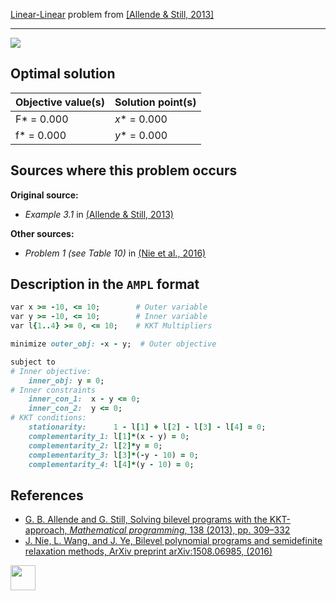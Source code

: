 [Linear-Linear](/BASBLib/LP-LP-problems) problem from [\[Allende & Still, 2013\]][Allende & Still, 2013]

---

![](/BASBLib/images/as_2013_01_eq.jpg)

## Optimal solution

Objective value(s) | Solution point(s) |
------------------ | ----------------- |
F* = 0.000         | _x_* = 0.000      |
f* = 0.000         | _y_* = 0.000      |

## Sources where this problem occurs

__Original source:__

 - _Example 3.1_ in [(Allende & Still, 2013)][Allende & Still, 2013]

__Other sources:__

 - _Problem 1 (see Table 10)_ in [(Nie et al., 2016)][Nie et al., 2016]

## Description in the `AMPL` format

```ruby
var x >= -10, <= 10;        # Outer variable
var y >= -10, <= 10;        # Inner variable
var l{1..4} >= 0, <= 10;    # KKT Multipliers

minimize outer_obj: -x - y;  # Outer objective

subject to
# Inner objective:
    inner_obj: y = 0;
# Inner constraints
    inner_con_1:  x - y <= 0;
    inner_con_2:  y <= 0;
# KKT conditions:
    stationarity:      1 - l[1] + l[2] - l[3] - l[4] = 0;
    complementarity_1: l[1]*(x - y) = 0;
    complementarity_2: l[2]*y = 0;
    complementarity_3: l[3]*(-y - 10) = 0;
    complementarity_4: l[4]*(y - 10) = 0;
```

##  References

 - [G. B. Allende and G. Still, Solving bilevel programs with the KKT-approach, *Mathematical programming*, 138 (2013), pp. 309–332](https://doi.org/10.1007/s10107-012-0535-x)
 - [J. Nie, L. Wang, and J. Ye, Bilevel polynomial programs and semidefinite relaxation methods, ArXiv preprint arXiv:1508.06985, (2016)](https://arxiv.org/pdf/1508.06985v3.pdf)

[<img src="http://www.interupgrade.com/images/pfeil-backbutton.png" width="40" height="40">](/BASBLib/LP-LP-problems "Back to summary of LP-LP problems")

[Allende & Still, 2013]: https://doi.org/10.1007/s10107-012-0535-x
[Nie et al., 2016]: https://arxiv.org/pdf/1508.06985v3.pdf
